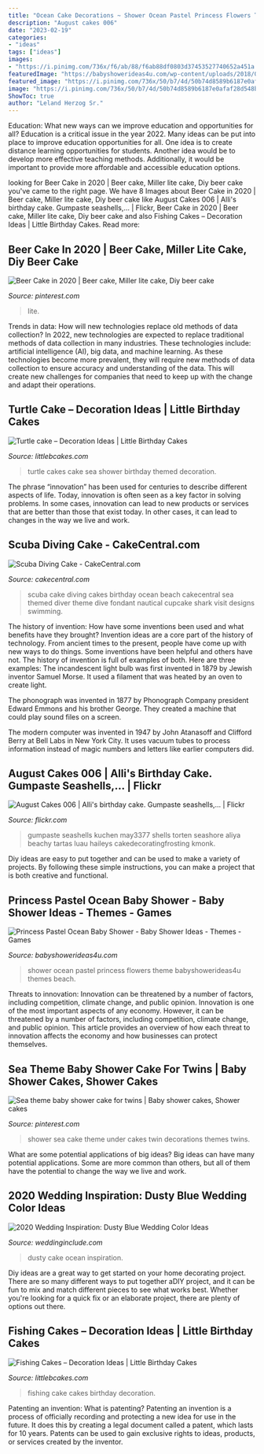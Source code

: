 ```yaml
---
title: "Ocean Cake Decorations ~ Shower Ocean Pastel Princess Flowers Theme Babyshowerideas4u Themes Beach"
description: "August cakes 006"
date: "2023-02-19"
categories:
- "ideas"
tags: ["ideas"]
images:
- "https://i.pinimg.com/736x/f6/ab/88/f6ab88df0803d37453527740652a451a.jpg"
featuredImage: "https://babyshowerideas4u.com/wp-content/uploads/2018/08/Princess-Pastel-Ocean-Baby-Shower-Flowers.jpg"
featured_image: "https://i.pinimg.com/736x/50/b7/4d/50b74d8589b6187e0afaf28d548b9d6b--baby-shower-themes-baby-shower-cakes.jpg"
image: "https://i.pinimg.com/736x/50/b7/4d/50b74d8589b6187e0afaf28d548b9d6b--baby-shower-themes-baby-shower-cakes.jpg"
ShowToc: true
author: "Leland Herzog Sr."
---
```



Education: What new ways can we improve education and opportunities for all?
Education is a critical issue in the year 2022. Many ideas can be put into place to improve education opportunities for all. One idea is to create distance learning opportunities for students. Another idea would be to develop more effective teaching methods. Additionally, it would be important to provide more affordable and accessible education options.

	

		
looking for Beer Cake in 2020 | Beer cake, Miller lite cake, Diy beer cake you've came to the right page. We have 8 Images about Beer Cake in 2020 | Beer cake, Miller lite cake, Diy beer cake like August Cakes 006 | Alli&#039;s birthday cake. Gumpaste seashells,… | Flickr, Beer Cake in 2020 | Beer cake, Miller lite cake, Diy beer cake and also Fishing Cakes – Decoration Ideas | Little Birthday Cakes. Read more:
		
    
## Beer Cake In 2020 | Beer Cake, Miller Lite Cake, Diy Beer Cake

<img loading=lazy src="https://i.pinimg.com/736x/f6/ab/88/f6ab88df0803d37453527740652a451a.jpg" onerror="this.onerror=null;this.src='https://tse1.mm.bing.net/th?id=OIP.zupDryd3tgI9HMtNoCFHEQHaJ3&amp;pid=15.1';" alt="Beer Cake in 2020 | Beer cake, Miller lite cake, Diy beer cake">

_Source: pinterest.com_

>lite. 

	

Trends in data: How will new technologies replace old methods of data collection?
In 2022, new technologies are expected to replace traditional methods of data collection in many industries. These technologies include: artificial intelligence (AI), big data, and machine learning. As these technologies become more prevalent, they will require new methods of data collection to ensure accuracy and understanding of the data. This will create new challenges for companies that need to keep up with the change and adapt their operations.

    
## Turtle Cake – Decoration Ideas | Little Birthday Cakes

<img loading=lazy src="http://www.littlebcakes.com/wp-content/uploads/2014/05/Turtle-Cakes.jpg" onerror="this.onerror=null;this.src='https://tse3.mm.bing.net/th?id=OIP.JSQaQwGaOgrYbZD-dXKKcgHaJ4&amp;pid=15.1';" alt="Turtle cake – Decoration Ideas | Little Birthday Cakes">

_Source: littlebcakes.com_

>turtle cakes cake sea shower birthday themed decoration. 

	

The phrase “innovation” has been used for centuries to describe different aspects of life. Today, innovation is often seen as a key factor in solving problems. In some cases, innovation can lead to new products or services that are better than those that exist today. In other cases, it can lead to changes in the way we live and work.

    
## Scuba Diving Cake - CakeCentral.com

<img loading=lazy src="https://cdn001.cakecentral.com/gallery/2015/03/900_879287HY9y_scuba-diving-cake.jpg" onerror="this.onerror=null;this.src='https://tse3.mm.bing.net/th?id=OIP.x4KLcRW5B7KSbYcwcNHoKwHaJ4&amp;pid=15.1';" alt="Scuba Diving Cake - CakeCentral.com">

_Source: cakecentral.com_

>scuba cake diving cakes birthday ocean beach cakecentral sea themed diver theme dive fondant nautical cupcake shark visit designs swimming. 

	

The history of invention: How have some inventions been used and what benefits have they brought?
Invention ideas are a core part of the history of technology. From ancient times to the present, people have come up with new ways to do things. Some inventions have been helpful and others have not. The history of invention is full of examples of both. Here are three examples:
The incandescent light bulb was first invented in 1879 by Jewish inventor Samuel Morse. It used a filament that was heated by an oven to create light.

The phonograph was invented in 1877 by Phonograph Company president Edward Emmons and his brother George. They created a machine that could play sound files on a screen.

The modern computer was invented in 1947 by John Atanasoff and Clifford Berry at Bell Labs in New York City. It uses vacuum tubes to process information instead of magic numbers and letters like earlier computers did.

    
## August Cakes 006 | Alli&#039;s Birthday Cake. Gumpaste Seashells,… | Flickr

<img loading=lazy src="https://c1.staticflickr.com/5/4122/4893504205_dd95bc696d_b.jpg" onerror="this.onerror=null;this.src='https://tse4.mm.bing.net/th?id=OIP.O2FtaIxz6bcrirk5UXpiIgHaJ4&amp;pid=15.1';" alt="August Cakes 006 | Alli&#039;s birthday cake. Gumpaste seashells,… | Flickr">

_Source: flickr.com_

>gumpaste seashells kuchen may3377 shells torten seashore aliya beachy tartas luau haileys cakedecoratingfrosting kmonk. 

	

Diy ideas are easy to put together and can be used to make a variety of projects. By following these simple instructions, you can make a project that is both creative and functional.

    
## Princess Pastel Ocean Baby Shower - Baby Shower Ideas - Themes - Games

<img loading=lazy src="https://babyshowerideas4u.com/wp-content/uploads/2018/08/Princess-Pastel-Ocean-Baby-Shower-Flowers.jpg" onerror="this.onerror=null;this.src='https://tse4.mm.bing.net/th?id=OIP.P-2ZJndqboAZB-xDZXPGgQHaJQ&amp;pid=15.1';" alt="Princess Pastel Ocean Baby Shower - Baby Shower Ideas - Themes - Games">

_Source: babyshowerideas4u.com_

>shower ocean pastel princess flowers theme babyshowerideas4u themes beach. 

	

Threats to innovation: Innovation can be threatened by a number of factors, including competition, climate change, and public opinion.
Innovation is one of the most important aspects of any economy. However, it can be threatened by a number of factors, including competition, climate change, and public opinion. This article provides an overview of how each threat to innovation affects the economy and how businesses can protect themselves.

    
## Sea Theme Baby Shower Cake For Twins | Baby Shower Cakes, Shower Cakes

<img loading=lazy src="https://i.pinimg.com/736x/50/b7/4d/50b74d8589b6187e0afaf28d548b9d6b--baby-shower-themes-baby-shower-cakes.jpg" onerror="this.onerror=null;this.src='https://tse4.mm.bing.net/th?id=OIP.3U-JNSRxJ_ENQC49ofomhAHaJ4&amp;pid=15.1';" alt="Sea theme baby shower cake for twins | Baby shower cakes, Shower cakes">

_Source: pinterest.com_

>shower sea cake theme under cakes twin decorations themes twins. 

	

What are some potential applications of big ideas?
Big ideas can have many potential applications. Some are more common than others, but all of them have the potential to change the way we live and work.

    
## 2020 Wedding Inspiration: Dusty Blue Wedding Color Ideas

<img loading=lazy src="https://www.weddinginclude.com/wp-content/uploads/2017/08/Dusty-Blue-Ocean-Wedding-Cake.jpg" onerror="this.onerror=null;this.src='https://tse1.mm.bing.net/th?id=OIP.3hCoPoDrRyqwai6J_XVTdAHaKm&amp;pid=15.1';" alt="2020 Wedding Inspiration: Dusty Blue Wedding Color Ideas">

_Source: weddinginclude.com_

>dusty cake ocean inspiration. 

	

Diy ideas are a great way to get started on your home decorating project. There are so many different ways to put together aDIY project, and it can be fun to mix and match different pieces to see what works best. Whether you're looking for a quick fix or an elaborate project, there are plenty of options out there.

    
## Fishing Cakes – Decoration Ideas | Little Birthday Cakes

<img loading=lazy src="http://www.littlebcakes.com/wp-content/uploads/2014/01/Fishing-Cake.jpg" onerror="this.onerror=null;this.src='https://tse2.mm.bing.net/th?id=OIP.1LlyXwOLDccUZEEigrtwfgHaIo&amp;pid=15.1';" alt="Fishing Cakes – Decoration Ideas | Little Birthday Cakes">

_Source: littlebcakes.com_

>fishing cake cakes birthday decoration. 

	

Patenting an invention: What is patenting?
Patenting an invention is a process of officially recording and protecting a new idea for use in the future. It does this by creating a legal document called a patent, which lasts for 10 years. Patents can be used to gain exclusive rights to ideas, products, or services created by the inventor.

